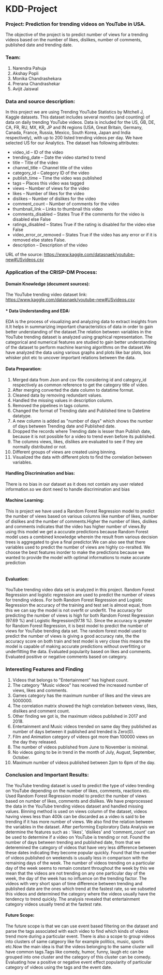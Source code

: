 # KDD-Project

### Project: Prediction for trending videos on YouTube in USA.
The objective of the project is to predict number of views for a trending videos based on the number of likes, dislikes, number of comments, published date and trending date. 

### Team:
1. Narendra Pahuja
2. Akshay Popli
3. Monika Chandrashekara
4. Prerana Chandrashekar
5. Avijit Jaiswal

### Data and source description:
In this project we are using Trending YouTube Statistics by Mitchell J, Kaggle datasets. 
This dataset includes several months (and counting) of data on daily trending YouTube videos. Data is included for the US, GB, DE, CA, FR, RU, MX, KR, JP and IN regions (USA, Great Britain, Germany, Canada, France, Russia, Mexico, South Korea, Japan and India respectively), with up to 200 listed trending videos per day. We have selected US for our Analytics.
The dataset has following attributes:
* video_id – ID of the video
* trending_date – Date the video started to trend
* title – Title of the video 
* channel_title – Channel title of the video
* category_id – Category ID of the video 
* publish_time – Time the video was published
* tags – Places this video was tagged
* views – Number of views for the video
* likes – Number of likes for the video
* dislikes – Number of dislikes for the video
* comment_count – Number of comments for the video
* thumbnail_link – Links to thumbnail this video
* comments_disabled – States True if the comments for the video is disabled else False
* ratings_disabled – States True if the rating is disabled for the video else False
* video_error_or_removed – States True if the video has any error or if it is removed else states False.
* description – Description of the video

URL of the source: https://www.kaggle.com/datasnaek/youtube-new#USvideos.csv

### Application of the CRISP-DM Process: 

#### Domain Knowledge (document sources):
The YouTube trending video dataset link: https://www.kaggle.com/datasnaek/youtube-new#USvideos.csv

#### * Data Understanding and EDA:
EDA is the process of visualizing and analyzing data to extract insights from it.It helps in summarizing important characteristics of data in order to gain better understanding of the dataset.The relation between variables in the YouTube trending dataset is analyzed using graphical representation. The categorical and numerical features are studied to gain better understanding of the dataset to perform machine learning algorithms on the dataset.We have analyzed the data using various graphs and plots like bar plots, box whisker plot etc to uncover important relations between the data.

#### Data Preparation:
1. Merged data from Json and csv file considering id and category_id respectively as common reference to get the category title of video.
2. After merging converted the date column to datatime format.
3. Cleaned data by removing redundant values.
4. Handled the missing values in description column.
5. Removed the pipelines in tags column.
6. Changed the format of Trending date and Published time to Datetime datatype.
7. A new column is added as "number of days" which shows the number of days between Trending date and Published date.
8. Dropped the records where Trending date is lesser than Publish date, because it is not possible for a video to trend even before its published.
9. The columns views, likes, dislikes are evaluated to see if they are normally distributed or not.
10. Different groups of views are created using binning.
11. Visualized the data with different plots to find the correlation between variables.


#### Handling Discrimination and bias:
There is no bias in our dataset as it does not contain any user related information.so we dont need to handle discrimination and bias

#### Machine Learning:
This is project we have used a Random Forest Regression model to predict the number of views based on various columns like number of likes, number of dislikes and the number of comments.Higher the number of likes, dislikes and comments indicates that the video has higher number of views.By using this model we get a accurate predictions because Random Forest model uses a combined knowledge wherein the result from various decision trees is aggregated to give a final predictor.We can also see that there variables used to predict the number of views are highly co-reralted. We choose the best features inorder to make the predictions because we wanted to provide the model with optimal informations to make accurate prediction  <br><br> 

#### Evaluation:
YouTube trending video data set is analyzed in this project. Random Forest Regression and logistic regression are used to predict the number of views for trending videos. For both Random Forest Regression and Logistic Regression the accuracy of the training and test set is almost equal, from this we can say the model is not overfit or underfit. The accuracy for predicting the number of views is high for both Random Forest Regression (97.69 %) and Logistic Regression(97.18 %). Since the accuracy is greater for Random Forest Regression, it is best model to predict the number of views for YouTube trending data set.
The random forest model used to predict the number of views is giving a good accuracy rate, the the accuracy score on  both train and test model is very close this means the model is capable of making accurate predictions without overfitting or underfitting the data.
Evaluated popularity based on likes and comments.
Evaluated positive or negative comments based on category. 


### Interesting Features and Finding
1. Videos that belongs to "Entertainment" has highest count.
2. The category "Music videos" has received the increased number of views, likes and comments.
3. Games category has the maximum number of likes and the views are 5000000.
4. The correlation matrix showed the high correlation between views, likes, dislikes and comment count.
5. Other finding we got is, the maximum videos published in 2017 and 2018.
6. Entertainment and Music videos trended on same day they published as number of days between it published and trended is Zero(0).
7. Film and Animation category of videos got more than 100000 views on the day they released.
8. The number of videos published from June to November is minimal.
9. No videos going to be in trend in the month of July, August, September, October.
10. Maximum number of videos published between 2pm to 6pm of the day.

### Conclusion and Important Results:
The YouTube trending dataset is used to predict the type of video trending on YouTube depending on the number of likes, comments, reactions etc. 
Used Random Forest Regression model to predict the number of views based on number of likes, comments and dislikes.
We have preprocessed the data in the YouTube trending videos dataset and handled missing values. Binning method is used on views column of the dataset, videos having views less than 400k can be discarded as a video is said to be trending if it has more number of views. We also find the relation between the variables in the dataset. After performing Exploratory Data Analysis we determine the features such as : 'likes', 'dislikes' and 'comment_count' can be used to determine if a video on YouTube is trending or not.
Found the number of days between trending and published date, from that we deteremined the category of videos that have very less difference between these dates indicating they become popular quickly.
Found that the number of videos published on weekends is usually less in comparison with the remaining days of the week.
The number of videos trending on a particular day of the week seems to remain constant throughout the week by this we mean that  the videos are not trending on any  one particular day of the week, the day of the week has no influence on the trending factor.
The videos with very short span of time difference between trending and published date are the ones which trend at the fastest rate, so we subseted this videos and determined the category where the videos usually have the tendency to trend quickly. The analysis revealed that entertainment category videos usually trend at the fastest rate. 

#### Future Scope:
The future scope is that we can use event based filtering on the dataset and parse the tags associated with each video to find which kinds of videos trend more during a particular event.
There is also a scope to group videos into clusters of same catgeory like for example politics, music, sports etc.Now the main idea is that the videos belonging to the same cluster will have common tags.Tags like comedy, humor, funny, laugh etc can be grouped into one cluster and the category of this cluster can be comedy.
Evaluating how a positive or negative event effect popularity of particular category of videos using the tags and the event date.
